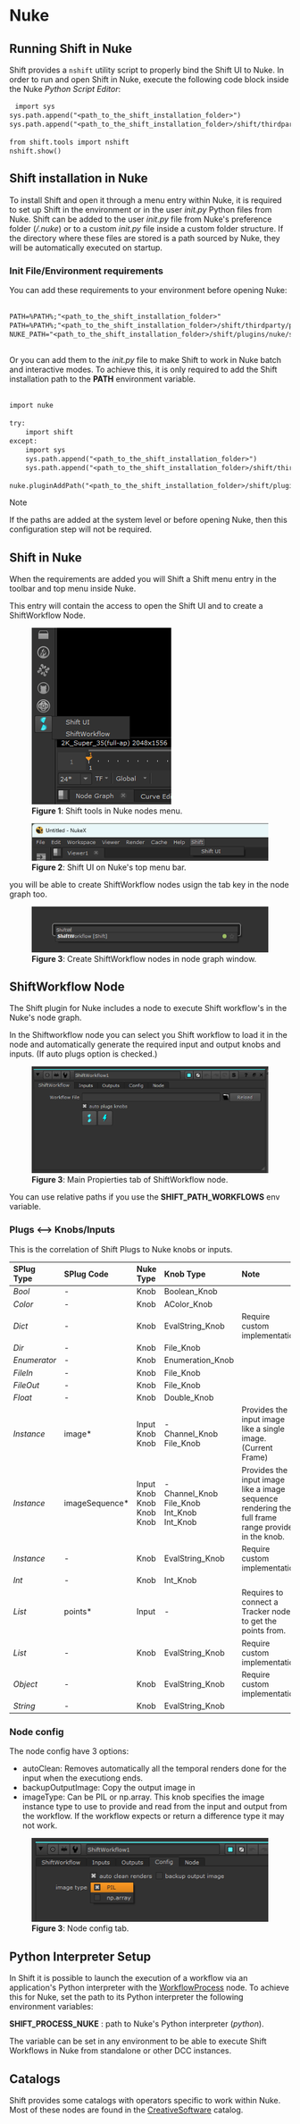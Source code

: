 # Nuke

## Running Shift in Nuke

Shift provides a `nshift` utility script to properly bind the Shift UI to Nuke. In order to run and open Shift in Nuke, execute the following code block inside the Nuke *Python Script Editor*:

<pre><code style="white-space: pre; margin: 20px 0; padding: 10px; box-sizing: border-box;">import sys
sys.path.append("&ltpath_to_the_shift_installation_folder&gt")
sys.path.append("&ltpath_to_the_shift_installation_folder&gt/shift/thirdparty/python/Lib/site-packages")

from shift.tools import nshift
nshift.show()
</code></pre>

## Shift installation in Nuke

To install Shift and open it through a menu entry within Nuke, it is required to set up Shift in the environment or in the user *init.py* Python files from Nuke. Shift can be added to the user *init.py* file from Nuke's preference folder (*<home directory>/.nuke*) or to a custom *init.py* file inside a custom folder structure. If the directory where these files are stored is a path sourced by Nuke, they will be automatically executed on startup.

### Init File/Environment requirements

You can add these requirements to your environment before opening Nuke:

<pre><code style="white-space: pre; margin: 20px 0; padding: 10px; box-sizing: border-box;">
PATH=&#37;PATH&#37;&semi;"&ltpath_to_the_shift_installation_folder&gt"
PATH=&#37;PATH&#37;&semi;"&ltpath_to_the_shift_installation_folder&gt/shift/thirdparty/python/Lib/site-packages"
NUKE_PATH="&ltpath_to_the_shift_installation_folder&gt/shift/plugins/nuke/startup"&semi;&#37;NUKE_PATH&#37;

</code></pre>

Or you can add them to the *init.py* file to make Shift to work in Nuke batch and interactive modes. To achieve this, it is only required to add the Shift installation path to the **PATH** environment variable.

<pre><code style="white-space: pre; margin: 20px 0; padding: 10px; box-sizing: border-box;">
import nuke

try:
    import shift
except:
    import sys
    sys.path.append("&ltpath_to_the_shift_installation_folder&gt")
    sys.path.append("&ltpath_to_the_shift_installation_folder&gt/shift/thirdparty/python/Lib/site-packages")

nuke.pluginAddPath("&ltpath_to_the_shift_installation_folder&gt/shift/plugins/nuke/startup")
</code></pre>

>[!NOTE]
> If the paths are added at the system level or before opening Nuke, then this configuration step will not be required.

## Shift in Nuke

When the requirements are added you will Shift a Shift menu entry in the toolbar and top menu inside Nuke.

This entry will contain the access to open the Shift UI and to create a ShiftWorkflow Node.

<figure>
      <img src="images/nuke_shift_toolbar.png" alt="Shift Toolbar">
      <figcaption><b>Figure 1</b>: Shift tools in Nuke nodes menu.</figcaption>
</figure>

<figure>
      <img src="images/nuke_shift_menu.png" alt="Shift menu">
      <figcaption><b>Figure 2</b>: Shift UI on Nuke's top menu bar.</figcaption>
</figure>

you will be able to create ShiftWorkflow nodes usign the tab key in the node graph too.

<figure>
      <img src="images/nuke_shift_search_node.png" alt="Creating ShiftWorkflow node.">
      <figcaption><b>Figure 3</b>: Create ShiftWorkflow nodes in node graph window.</figcaption>
</figure>

## ShiftWorkflow Node

The Shift plugin for Nuke includes a node to execute Shift workflow's in the Nuke's node graph.

In the Shiftworkflow node you can select you Shift workflow to load it in the node and automatically generate the required input and output knobs and inputs. (If auto plugs option is checked.)

<figure>
      <img src="images/nuke_shift_node_propierties.png" alt="ShiftWorkflow propierties.">
      <figcaption><b>Figure 3</b>: Main Propierties tab of ShiftWorkflow node.</figcaption>
</figure>

You can use relative paths if you use the **SHIFT_PATH_WORKFLOWS** env variable.

### Plugs <--> Knobs/Inputs

This is the correlation of Shift Plugs to Nuke knobs or inputs.

| SPlug Type   | SPlug Code     | Nuke Type                                 | Knob Type                                                    | Note                                                                                                |
|:-------------|:---------------|:------------------------------------------|:-------------------------------------------------------------|:----------------------------------------------------------------------------------------------------|
| *Bool*       | -              | Knob                                      | Boolean_Knob                                                 |                                                                                                     |
| *Color*      | -              | Knob                                      | AColor_Knob                                                  |                                                                                                     |
| *Dict*       | -              | Knob                                      | EvalString_Knob                                              | Require custom implementation                                                                       |
| *Dir*        | -              | Knob                                      | File_Knob                                                    |                                                                                                     |
| *Enumerator* | -              | Knob                                      | Enumeration_Knob                                             |                                                                                                     |
| *FileIn*     | -              | Knob                                      | File_Knob                                                    |                                                                                                     |
| *FileOut*    | -              | Knob                                      | File_Knob                                                    |                                                                                                     |
| *Float*      | -              | Knob                                      | Double_Knob                                                  |                                                                                                     |
| *Instance*   | image*         | Input<br/>Knob<br/>Knob                   | - <br/>Channel_Knob <br/>File_Knob                           | Provides the input image like a single image. (Current Frame)                                       |
| *Instance*   | imageSequence* | Input<br/>Knob<br/>Knob<br/>Knob<br/>Knob | - <br/>Channel_Knob <br/>File_Knob<br/>Int_Knob<br/>Int_Knob | Provides the input image like a image sequence rendering the full frame range provided in the knob. |
| *Instance*   | -              | Knob                                      | EvalString_Knob                                              | Require custom implementation                                                                       |
| *Int*        | -              | Knob                                      | Int_Knob                                                     |                                                                                                     |
| *List*       | points*        | Input                                     | -                                                            | Requires to connect a Tracker node to get the points from.                                          |
| *List*       | -              | Knob                                      | EvalString_Knob                                              | Require custom implementation                                                                       |
| *Object*     | -              | Knob                                      | EvalString_Knob                                              | Require custom implementation                                                                       |
| *String*     | -              | Knob                                      | EvalString_Knob                                              |                                                                                                     |

### Node config

The node config have 3 options:
- autoClean: Removes automatically all the temporal renders done for the input when the executiong ends.
- backupOutputImage: Copy the output image in 
- imageType: Can be PIL or np.array. This knob specifies the image instance type to use to provide and read from the input and output from the workflow. If the workflow expects or return a difference type it may not work.

<figure>
      <img src="images/nuke_shift_node_propierties_mode.png" alt="Image Mode.">
      <figcaption><b>Figure 3</b>: Node config tab.</figcaption>
</figure>

## Python Interpreter Setup
In Shift it is possible to launch the execution of a workflow via an application's Python interpreter with the [WorkflowProcess](../../reference/nodes/workflow#workflowProcess-node) node. To achieve this for Nuke, set the path to its Python interpreter the following environment variables:

**SHIFT_PROCESS_NUKE** : path to Nuke's Python interpreter (*python*).

The variable can be set in any environment to be able to execute Shift Workflows in Nuke from standalone or other DCC instances.


## Catalogs

Shift provides some catalogs with operators specific to work within Nuke. Most of these nodes are found in the [CreativeSoftware](../../reference/catalogs/shift_catalogs/creativesoftware) catalog. 


<!-- ### Examples
This section is reserved to an example video of how to use Shift in Nuke.
 -->

